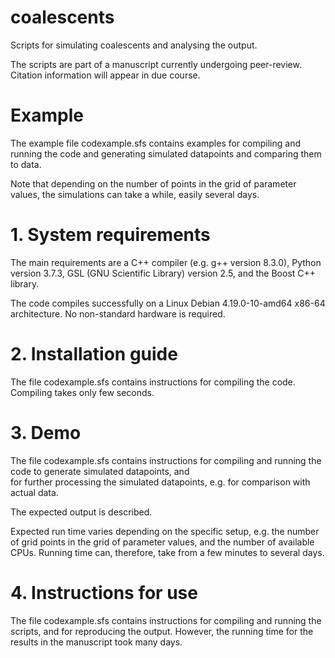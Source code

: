 # coalescents
Scripts for simulating coalescents and analysing the output. 

The scripts are part of a manuscript currently undergoing peer-review.  Citation information will appear in due course. 


# Example

The  example file codexample.sfs  contains  examples for compiling and  running the code and   generating  simulated datapoints and comparing them to  data.

Note that  depending on the number of  points in the grid of parameter values,  the simulations can take a while, easily several days.  

# 1. System requirements
The main requirements are  a  C++ compiler (e.g. g++ version 8.3.0),  Python version 3.7.3,   GSL (GNU Scientific Library) version 2.5, and the Boost C++ library. 

The code compiles successfully on a Linux Debian 4.19.0-10-amd64 x86-64 architecture. 
No non-standard hardware is required.

# 2. Installation guide
The file codexample.sfs contains instructions for compiling the code.  Compiling takes only few seconds.

# 3. Demo
The file codexample.sfs contains instructions for compiling and  running the code to generate  simulated datapoints, and  
for further processing the simulated datapoints, e.g. for comparison with actual data.

The expected output is described.

Expected run time varies depending on the specific setup, e.g.  the number of  grid points in the grid of parameter values, and the 
number of available CPUs.  Running time can, therefore, take from a few minutes to several days. 

# 4. Instructions for use
The file codexample.sfs contains instructions for compiling and running the scripts, and for reproducing the output. 
However,  the running time for the  results in the manuscript took many days. 
